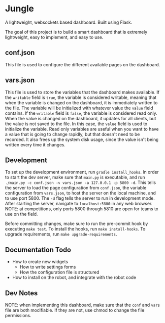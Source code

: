 # Jungle
A lightweight, websockets based dashboard. Built using Flask.

The goal of this project is to build a smart dashboard that is extremely lightweight, easy to implement, and easy to use.

## conf.json
This file is used to configure the different available pages on the dashboard.

## vars.json
This file is used to store the variables that the dashboard makes available. If the `writable` field is `true`, the variable is considered writable, meaning that when the variable is changed on the dashboard, it is immediately written to the file. The variable will be initialized with whatever value the `value` field contains. If the `writable` field is `false`, the variable is considered read only. When the value is changed on the dashboard, it updates for all clients, but the value is not saved to the file. In this case, the `value` field is used to initialize the variable. Read only variables are useful when you want to have a value that is going to change rapidly, but that doesn't need to be recorded. It also frees up the system disk usage, since the value isn't being written every time it changes.

## Development
To set up the development environment, run `gradle install_hooks`. In order to start the dev server, make sure that `main.py` is executable, and run `./main.py -c conf.json -v vars.json -a 127.0.0.1 -p 5800 -d`. This tells the server to load the page configuration from `conf.json`, the variable configuration from `vars.json`, to host the server on the local machine, and to use port 5800. The `-d` flag tells the server to run in development mode. After starting the server, navigate to `localhost:5800` in any web browser. NOTE: at competitions, only ports 5800 through 5810 are open for teams to use on the field.

Before committing changes, make sure to run the pre-commit hook by executing `make test`. To install the hooks, run `make install-hooks`. To upgrade requirements, run `make upgrade-requirements`.

## Documentation Todo
- How to create new widgets
    - How to write settings forms
    - How the configuration file is structured
- How to install on the robot, and integrate with the robot code

## Dev Notes

NOTE: when implementing this dashboard, make sure that the `conf` and `vars` file are both modifiable. If they are not, use chmod to change the file permissions.
